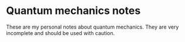 # Quantum mechanics notes
These are my personal notes about quantum mechanics. They are very incomplete and should be used with caution.
